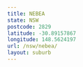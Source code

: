 ```yaml
---
title: NEBEA
state: NSW
postcode: 2829
latitude: -30.89157867
longitude: 148.5624197
url: /nsw/nebea/
layout: suburb
---
```

